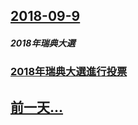 ## [2018-09-9](/zh/news/2018/09/9/index.md)

##### 2018年瑞典大選
### [2018年瑞典大選進行投票 ](/zh/news/2018/09/9/2018年瑞典大選進行投票.md)
## [前一天...](/zh/news/2018/09/6/index.md)

